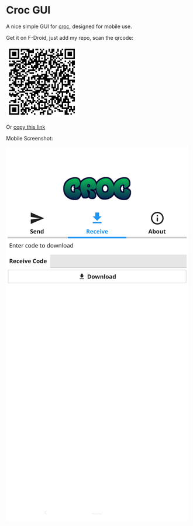 # Croc GUI

A nice simple GUI for [croc](https://github.com/schollz/croc), designed for
mobile use.

Get it on F-Droid, just add my repo, scan the qrcode:

![repo-qrcode](fdroid/fdroid-repo.gif)

Or [copy this link](https://apps.howey.me/fdroid/repo?fingerprint=744CA13B2FB42DB413594669F55CC2319DD70460D0244A51A314AF17FDF05C0F)

Mobile Screenshot:

![mobile screenshot](metadata/en-US/images/phoneScreenshots/1.png)
